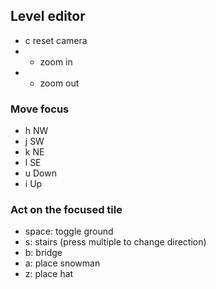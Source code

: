 ## Level editor

- c reset camera
- + zoom in
- - zoom out

### Move focus

- h NW
- j SW
- k NE
- l SE
- u Down
- i Up

### Act on the focused tile

- space: toggle ground
- s: stairs (press multiple to change direction)
- b: bridge
- a: place snowman
- z: place hat
